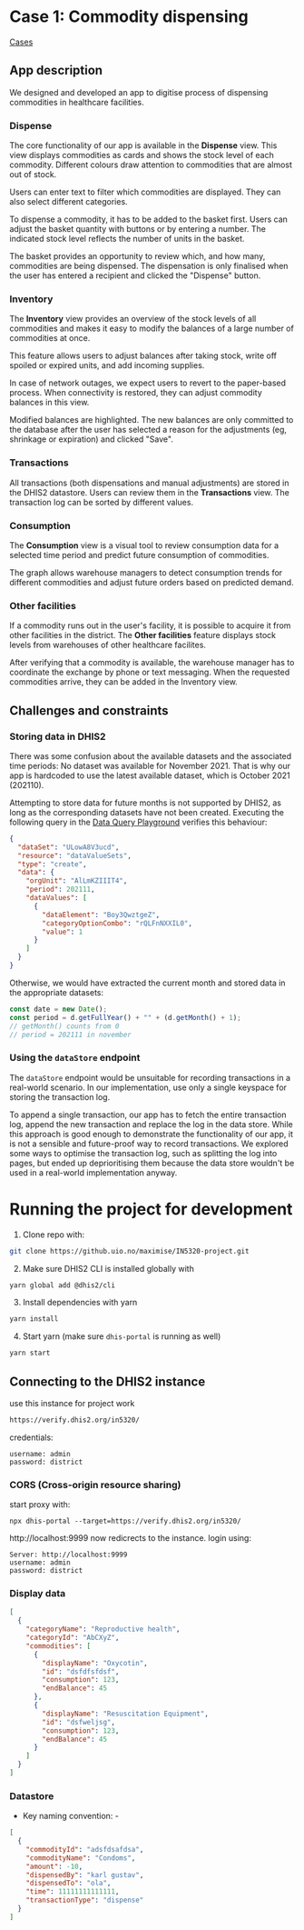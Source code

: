 # Case 1: Commodity dispensing

[Cases](https://www.uio.no/studier/emner/matnat/ifi/IN5320/h21/project/project-cases.html)

## App description

We designed and developed an app to digitise process of dispensing commodities in healthcare facilities.

### Dispense

The core functionality of our app is available in the **Dispense** view. This view displays commodities as cards and shows the stock level of each commodity. Different colours draw attention to commodities that are almost out of stock.

Users can enter text to filter which commodities are displayed. They can also select different categories.

To dispense a commodity, it has to be added to the basket first. Users can adjust the basket quantity with buttons or by entering a number. The indicated stock level reflects the number of units in the basket.

The basket provides an opportunity to review which, and how many, commodities are being dispensed. The dispensation is only finalised when the user has entered a recipient and clicked the "Dispense" button.

### Inventory

The **Inventory** view provides an overview of the stock levels of all commodities and makes it easy to modify the balances of a large number of commodities at once.

This feature allows users to adjust balances after taking stock, write off spoiled or expired units, and add incoming supplies.

In case of network outages, we expect users to revert to the paper-based process. When connectivity is restored, they can adjust commodity balances in this view.

Modified balances are highlighted. The new balances are only committed to the database after the user has selected a reason for the adjustments (eg, shrinkage or expiration) and clicked "Save".

### Transactions

All transactions (both dispensations and manual adjustments) are stored in the DHIS2 datastore. Users can review them in the **Transactions** view. The transaction log can be sorted by different values.

### Consumption

The **Consumption** view is a visual tool to review consumption data for a selected time period and predict future consumption of commodities.

The graph allows warehouse managers to detect consumption trends for different commodities and adjust future orders based on predicted demand.

### Other facilities

If a commodity runs out in the user's facility, it is possible to acquire it from other facilities in the district. The **Other facilities** feature displays stock levels from warehouses of other healthcare facilites.

After verifying that a commodity is available, the warehouse manager has to coordinate the exchange by phone or text messaging. When the requested commodities arrive, they can be added in the Inventory view.

## Challenges and constraints

### Storing data in DHIS2

There was some confusion about the available datasets and the associated time periods: No dataset was available for November 2021. That is why our app is hardcoded to use the latest available dataset, which is October 2021 (202110).

Attempting to store data for future months is not supported by DHIS2, as long as the corresponding datasets have not been created. Executing the following query in the [Data Query Playground](https://verify.dhis2.org/in5320/api/apps/query-playground/index.html) verifies this behaviour:

```json
{
  "dataSet": "ULowA8V3ucd",
  "resource": "dataValueSets",
  "type": "create",
  "data": {
    "orgUnit": "AlLmKZIIIT4",
    "period": 202111,
    "dataValues": [
      {
        "dataElement": "Boy3QwztgeZ",
        "categoryOptionCombo": "rQLFnNXXIL0",
        "value": 1
      }
    ]
  }
}
```

Otherwise, we would have extracted the current month and stored data in the appropriate datasets:

```js
const date = new Date();
const period = d.getFullYear() + "" + (d.getMonth() + 1);
// getMonth() counts from 0
// period = 202111 in november
```

### Using the `dataStore` endpoint

The `dataStore` endpoint would be unsuitable for recording transactions in a real-world scenario. In our implementation, use only a single keyspace for storing the transaction log.

To append a single transaction, our app has to fetch the entire transaction log, append the new transaction and replace the log in the data store. While this approach is good enough to demonstrate the functionality of our app, it is not a sensible and future-proof way to record transactions. We explored some ways to optimise the transaction log, such as splitting the log into pages, but ended up deprioritising them because the data store wouldn't be used in a real-world implementation anyway.

###

# Running the project for development

1. Clone repo with:

```bash
git clone https://github.uio.no/maximise/IN5320-project.git
```

2. Make sure DHIS2 CLI is installed globally with

```bash
yarn global add @dhis2/cli
```

3. Install dependencies with yarn

```bash
yarn install
```

4. Start yarn (make sure `dhis-portal` is running as well)

```bash
yarn start
```

## Connecting to the DHIS2 instance

use this instance for project work

```bash
https://verify.dhis2.org/in5320/
```

credentials:

```
username: admin
password: district
```

### CORS (Cross-origin resource sharing)

start proxy with:

```
npx dhis-portal --target=https://verify.dhis2.org/in5320/
```

http://localhost:9999 now redicrects to the instance.
login using:

```
Server: http://localhost:9999
username: admin
password: district
```

### Display data

```json
[
  {
    "categoryName": "Reproductive health",
    "categoryId": "AbCXyZ",
    "commodities": [
      {
        "displayName": "Oxycotin",
        "id": "dsfdfsfdsf",
        "consumption": 123,
        "endBalance": 45
      },
      {
        "displayName": "Resuscitation Equipment",
        "id": "dsfweljsg",
        "consumption": 123,
        "endBalance": 45
      }
    ]
  }
]
```

### Datastore

- Key naming convention: <facilityId>-<YYYYMM>

```json
[
  {
    "commodityId": "adsfdsafdsa",
    "commodityName": "Condoms",
    "amount": -10,
    "dispensedBy": "karl gustav",
    "dispensedTo": "ola",
    "time": 11111111111111,
    "transactionType": "dispense"
  }
]
```
